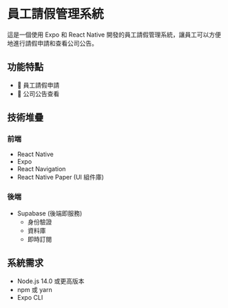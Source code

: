 # 員工請假管理系統

這是一個使用 Expo 和 React Native 開發的員工請假管理系統，讓員工可以方便地進行請假申請和查看公司公告。

## 功能特點

- 📱 員工請假申請
- 📢 公司公告查看

## 技術堆疊

### 前端

- React Native
- Expo
- React Navigation
- React Native Paper (UI 組件庫)

### 後端

- Supabase (後端即服務)
  - 身份驗證
  - 資料庫
  - 即時訂閱

## 系統需求

- Node.js 14.0 或更高版本
- npm 或 yarn
- Expo CLI
